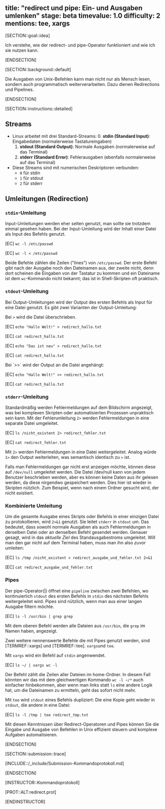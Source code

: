 title: "redirect und pipe: Ein- und Ausgaben umlenken" 
stage: beta
timevalue: 1.0
difficulty: 2
mentions: tee, xargs
---

[SECTION::goal::idea]

Ich verstehe, wie der redirect- und pipe-Operator funktioniert und wie ich sie nutzen kann.

[ENDSECTION]

[SECTION::background::default]

Die Ausgaben von Unix-Befehlen kann man nicht nur als Mensch lesen,
sondern auch programmatisch weiterverarbeiten.
Dazu dienen Redirections und Pipelines.

[ENDSECTION]

[SECTION::instructions::detailed]

## Streams

- Linux arbeitet mit drei Standard-Streams:
    0. **stdin (Standard Input)**: Eingabedaten (normalerweise Tastatureingaben)
    1. **stdout (Standard Output)**: Normale Ausgaben (normalerweise auf das Terminal)
    2. **stderr (Standard Error)**: Fehlerausgaben (ebenfalls normalerweise auf das Terminal)
- Diese Streams sind mit numerischen Deskriptoren verbunden:
    - `0` für stdin
    - `1` für stdout
    - `2` für stderr

## **Umleitungen (Redirection)**

### `stdin`-Umleitung

Input-Umleitungen werden eher selten genutzt, man sollte sie trotzdem einmal gesehen haben.
Bei der Input-Umleitung wird der Inhalt einer Datei als Input des Befehls genutzt.

[EC] `wc -l /etc/passwd`

[EC] `wc -l < /etc/passwd`

Beide Befehle zählen die Zeilen ("lines") von `/etc/passwd`. 
Der erste Befehl gibt nach der Ausgabe noch den Dateinamen aus, der zweite nicht,
denn dort scheinen die Eingaben von der Tastatur zu kommen und ein Dateiname ist dem `wc`-Kommando nicht bekannt;
das ist in Shell-Skripten oft praktisch.

### `stdout`-Umleitung

Bei Output-Umleitungen wird der Output des ersten Befehls als Input für eine Datei genutzt.
Es gibt zwei Varianten der Output-Umleitung:

Bei `>` wird die Datei überschrieben.

[EC] `echo "Hallo Welt!" > redirect_hallo.txt`

[EC] `cat redirect_hallo.txt`

[EC] `echo "Das ist neu" > redirect_hallo.txt`

[EC] `cat redirect_hallo.txt`

Bei `>>´ wird der Output an die Datei angehängt:

[EC] `echo "Hallo Welt!" >> redirect_hallo.txt`

[EC] `cat redirect_hallo.txt`


### `stderr`-Umleitung

Standardmäßig werden Fehlermeldungen auf dem Bildschirm angezeigt, was bei komplexen Skripten oder 
automatisierten Prozessen unpraktisch sein kann. Mit der Fehlerumleitung `2>` werden Fehlermeldungen 
in eine separate Datei umgeleitet. 

[EC] `ls /nicht_existent 2> redirect_fehler.txt`

[EC] `cat redirect_fehler.txt`

Mit `2>` werden Fehlermeldungen in eine Datei weitergeleitet. Analog würde `1>` den Output weiterleiten, 
was semantisch identisch zu `>` ist.

Falls man Fehlermeldungen gar nicht erst anzeigen möchte, können diese auf `/dev/null` umgeleitet werden.
Die Datei /dev/null kann von jedem Benutzer beschrieben werden, aber es können keine Daten aus ihr 
gelesen werden, da diese nirgendwo gespeichert werden.
Dies hier ist wieder in Skripten nützlich. Zum Beispiel, wenn nach einem Ordner gesucht wird, der nicht 
existiert.

### Kombinierte Umleitung

Um die gesamte Ausgabe eines Skripts oder Befehls in einer einzigen Datei zu protokollieren, wird 
`2>&1` genutzt. Sie leitet `stderr` in `stdout` um. Das 
bedeutet, dass sowohl normale Ausgaben als auch Fehlermeldungen in derselben Datei oder an denselben 
Befehl gesendet werden. 
Genauer gesagt, wird in das _aktuelle Ziel_ des Standausgabestroms umgeleitet.
Will man den gar nicht auf dem Terminal haben, muss man ihn also _zuvor_ umleiten:

[EC] `ls /tmp /nicht_existent > redirect_ausgabe_und_fehler.txt 2>&1`

[EC] `cat redirect_ausgabe_und_fehler.txt`

### Pipes

Der pipe-Operator(|) öffnet eine `pipeline` zwischen zwei Befehlen, wo kontinuierlich `stdout`
des ersten Befehls in `stdin` des nächsten Befehls weitergeleitet wird.
Pipes sind nützlich, wenn man aus einer langen Ausgabe filtern möchte.

[EC] `ls -l /usr/bin | grep grep`

Mit dem oberen Befehl werden alle Dateien aus `/usr/bin`, die `grep` im Namen haben, angezeigt.

Zwei weitere nennenswerte Befehle die mit Pipes genutzt werden, sind [TERMREF::xargs] und [TERMREF::tee].
`xargs`und `tee`.

Mit `xargs` wird ein Befehl auf `stdin` angenwendet.

[EC] `ls ~/ | xargs wc -l`

Der Befehl zählt die Zeilen aller Dateien im home-Ordner. 
In diesem Fall könnten wir das mit dem gleichwertigen Kommando `wc -l ~/*` auch einfacher hinbekommen, 
aber wenn man links statt `ls` eine andere Logik hat, um die Dateinamen zu ermitteln, 
geht das sofort nicht mehr.

Mit `tee` wird `stdout` eines Befehls dupliziert:
Die eine Kopie geht wieder in `stdout`, die andere in eine Datei:

[EC] `ls -l /tmp | tee redirect_tmp.txt`

Mit diesen Kenntnissen über Redirect-Operatoren und Pipes können Sie die Eingabe und Ausgabe von 
Befehlen in Unix effizient steuern und komplexe Aufgaben automatisieren.

[ENDSECTION]

[SECTION::submission::trace]

[INCLUDE::/_include/Submission-Kommandoprotokoll.md]

[ENDSECTION]

[INSTRUCTOR::Kommandoprotokoll]

[PROT::ALT:redirect.prot]

[ENDINSTRUCTOR]
